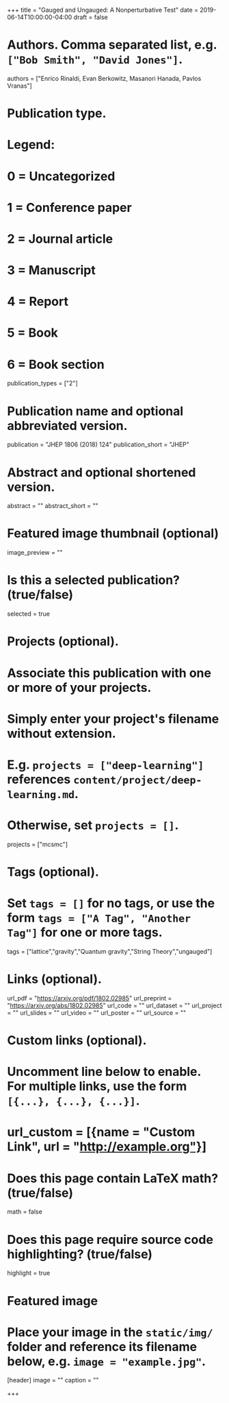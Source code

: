 +++
title = "Gauged and Ungauged: A Nonperturbative Test"
date = 2019-06-14T10:00:00-04:00
draft = false

# Authors. Comma separated list, e.g. `["Bob Smith", "David Jones"]`.
authors = ["Enrico Rinaldi,  Evan Berkowitz,  Masanori Hanada, Pavlos Vranas"]

# Publication type.
# Legend:
# 0 = Uncategorized
# 1 = Conference paper
# 2 = Journal article
# 3 = Manuscript
# 4 = Report
# 5 = Book
# 6 = Book section
publication_types = ["2"]

# Publication name and optional abbreviated version.
publication = "JHEP 1806 (2018) 124"
publication_short = "JHEP"

# Abstract and optional shortened version.
abstract = ""
abstract_short = ""

# Featured image thumbnail (optional)
image_preview = ""

# Is this a selected publication? (true/false)
selected = true

# Projects (optional).
#   Associate this publication with one or more of your projects.
#   Simply enter your project's filename without extension.
#   E.g. `projects = ["deep-learning"]` references `content/project/deep-learning.md`.
#   Otherwise, set `projects = []`.
projects = ["mcsmc"]

# Tags (optional).
#   Set `tags = []` for no tags, or use the form `tags = ["A Tag", "Another Tag"]` for one or more tags.
tags = ["lattice","gravity","Quantum gravity","String Theory","ungauged"]

# Links (optional).
url_pdf = "https://arxiv.org/pdf/1802.02985"
url_preprint = "https://arxiv.org/abs/1802.02985"
url_code = ""
url_dataset = ""
url_project = ""
url_slides = ""
url_video = ""
url_poster = ""
url_source = ""

# Custom links (optional).
#   Uncomment line below to enable. For multiple links, use the form `[{...}, {...}, {...}]`.
# url_custom = [{name = "Custom Link", url = "http://example.org"}]

# Does this page contain LaTeX math? (true/false)
math = false

# Does this page require source code highlighting? (true/false)
highlight = true

# Featured image
# Place your image in the `static/img/` folder and reference its filename below, e.g. `image = "example.jpg"`.
[header]
image = ""
caption = ""

+++

